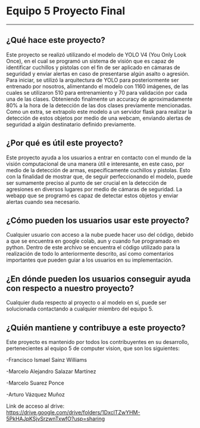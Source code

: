 # Equipo 5 Proyecto Final
---
## ¿Qué hace este proyecto?
Este proyecto se realizó utilizando el modelo de YOLO V4 (You Only Look Once), en el cual se programó un sistema de visión que es capaz de identificar cuchillos y pistolas con el fin de ser aplicado en cámaras de seguridad y enviar alertas en caso de presentarse algún asalto o agresión. Para iniciar, se utilizó la arquitectura de YOLO para posteriormente ser entrenado por nosotros, alimentando el modelo con 1160 imágenes, de las cuales se utilizaron 510 para entrenamiento y 70 para validación por cada una de las clases. Obteniendo finalmente un accuracy de aproximadamente 80% a la hora de la detección de las dos clases previamente mencionadas. Como un extra, se extrapolo este modelo a un servidor flask para realizar la detección de estos objetos por medio de una webcam, enviando alertas de seguridad a algún destinatario definido previamente. 
## ¿Por qué es útil este proyecto?
Este proyecto ayuda a los usuarios a entrar en contacto con el mundo de la visión computacional de una manera útil e interesante, en este caso, por medio de la detección de armas, específicamente cuchillos y pistolas. Esto con la finalidad de mostrar que, de seguir perfeccionando el modelo, puede ser sumamente preciso al punto de ser crucial en la detección de agresiones en diversos lugares por medio de cámaras de seguridad. La webapp que se programó es capaz de detectar estos objetos y enviar alertas cuando sea necesario. 
## ¿Cómo pueden los usuarios usar este proyecto?
Cualquier usuario con acceso a la nube puede hacer uso del código, debido a que se encuentra en google colab, aun y cuando fue programado en python. Dentro de este archivo se encuentra el código utilizado para la realización de todo lo anteriormente descrito, así como comentarios importantes que pueden guiar a los usuarios en su implementación.
## ¿En dónde pueden los usuarios conseguir ayuda con respecto a nuestro proyecto?
Cualquier duda respecto al proyecto o al modelo en sí, puede ser solucionada contactando a cualquier miembro del equipo 5.
## ¿Quién mantiene y contribuye a este proyecto?
Este proyecto es mantenido por todos los contribuyentes en su desarrollo, pertenecientes al equipo 5 de computer vision, que son los siguientes:

-Francisco Ismael Sainz Williams

-Marcelo Alejandro Salazar Martínez

-Marcelo Suarez Ponce

-Arturo Vázquez Muñoz

Link de acceso al drive:
https://drive.google.com/drive/folders/1DxclTZwYHM-5PkHAJpKSjvSrzwnTxwfO?usp=sharing
